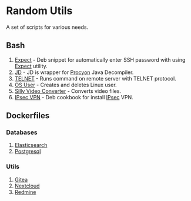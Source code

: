 # Random Utils
A set of scripts for various needs.  

## Bash
1. [Expect](expect) - Deb snippet for automatically enter SSH password with using [Expect](https://en.wikipedia.org/wiki/Expect) utility.  
1. [JD](java/decompiler) - JD is wrapper for [Procyon](http://manpages.ubuntu.com/manpages/bionic/man1/procyon.1.html) Java Decompiler.  
2. [TELNET](telnet) - Runs command on remote server with TELNET protocol.  
3. [OS User](user) - Creates and deletes Linux user.  
4. [Silly Video Converter](video/convert) - Converts video files.  
5. [IPsec VPN](vpn/ipsec) - Deb cookbook for install [IPsec](https://en.wikipedia.org/wiki/IPsec) VPN.  

## Dockerfiles

### Databases
1. [Elasticsearch](dockerfiles/db/elasticsearch)  
2. [Postgresql](dockerfiles/db/postgresql)  

### Utils
1. [Gitea](dockerfiles/utils/gitea)  
2. [Nextcloud](dockerfiles/utils/nextcloud)  
3. [Redmine](dockerfiles/utils/redmine)  
